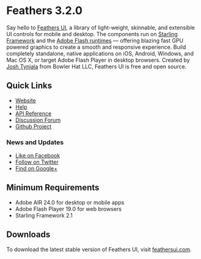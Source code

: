 # Feathers 3.2.0

Say hello to [Feathers UI](https://feathersui.com/), a library of light-weight, skinnable, and extensible UI controls for mobile and desktop. The components run on [Starling Framework](http://starling-framework.org/) and the [Adobe Flash runtimes](https://www.adobe.com/devnet/games/runtimes.html) — offering blazing fast GPU powered graphics to create a smooth and responsive experience. Build completely standalone, native applications on iOS, Android, Windows, and Mac OS X, or target Adobe Flash Player in desktop browsers. Created by [Josh Tynjala](https://twitter.com/joshtynjala) from Bowler Hat LLC, Feathers UI is free and open source.

## Quick Links

* [Website](https://feathersui.com/)
* [Help](https://feathersui.com/help/)
* [API Reference](https://feathersui.com/api-reference/)
* [Discussion Forum](http://forum.starling-framework.org/forum/feathers)
* [Github Project](https://github.com/BowlerHatLLC/feathers)

### News and Updates

* [Like on Facebook](https://facebook.com/feathersui)
* [Follow on Twitter](https://twitter.com/feathersui)
* [Find on Google+](https://www.google.com/+feathersui)

## Minimum Requirements

* Adobe AIR 24.0 for desktop or mobile apps
* Adobe Flash Player 19.0 for web browsers
* Starling Framework 2.1

## Downloads

To download the latest stable version of Feathers UI, visit [feathersui.com](https://feathersui.com/).